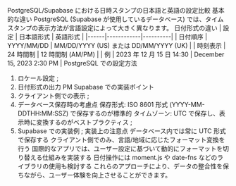 PostgreSQL/Supabase における日時スタンプの日本語と英語の設定比較
基本的な違い
PostgreSQL (Supabase が使用しているデータベース) では、タイムスタンプの表示方法が言語設定によって大きく異なります。
日付形式の違い
| 設定 | 日本語形式 | 英語形式 |
|------|------------|----------|
| 日付順序 | YYYY/MM/DD | MM/DD/YYYY (US) または DD/MM/YYYY (UK) |
| 時刻表示 | 24 時間制 | 12 時間制 (AM/PM) |
| 例 | 2023 年 12 月 15 日 14:30 | December 15, 2023 2:30 PM |
PostgreSQL での設定方法

1. ロケール設定
   ;
2. 日付形式の出力
   PM
   Supabase での実装ポイント
3. クライアント側での表示
   ;
4. データベース保存時の考慮点
   保存形式: ISO 8601 形式 (YYYY-MM-DDTHH:MM:SSZ) で保存するのが標準的
   タイムゾーン: UTC で保存し、表示時に変換するのがベストプラクティス
   ;
5. Supabase での実装例
   ;
   実装上の注意点
   データベース内では常に UTC 形式で保存する
   クライアント側でのみ、言語/地域に応じたフォーマット変換を行う
   国際的なアプリでは、ユーザー設定に基づいて動的にフォーマットを切り替える仕組みを実装する
   日付操作には moment.js や date-fns などのライブラリの使用も検討する
   これらのアプローチにより、データの整合性を保ちながら、ユーザー体験を向上させることができます。
